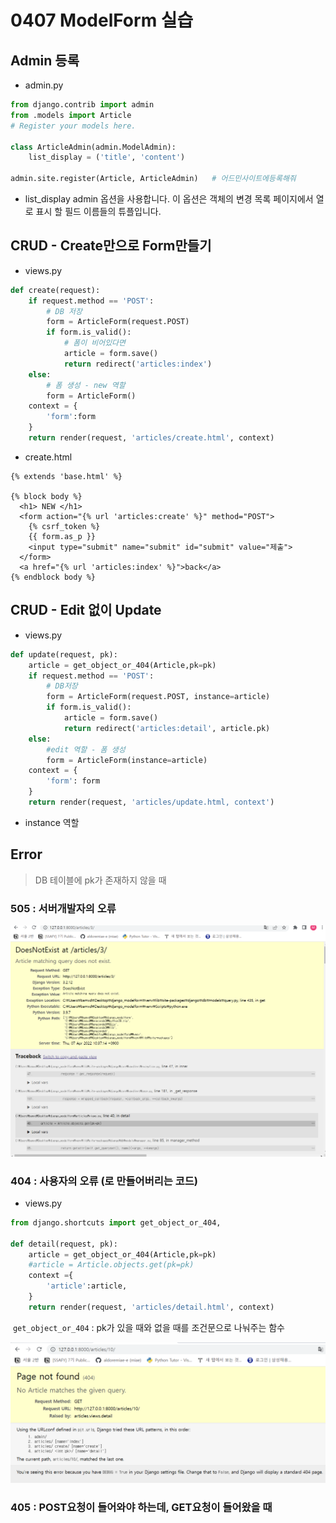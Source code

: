 # 0407 ModelForm 실습



## Admin 등록

- admin.py

```python
from django.contrib import admin
from .models import Article
# Register your models here.

class ArticleAdmin(admin.ModelAdmin):
    list_display = ('title', 'content')
    
admin.site.register(Article, ArticleAdmin)   # 어드민사이트에등록해줘
```



- list_display admin 옵션을 사용합니다. 이 옵션은 객체의 변경 목록 페이지에서 열로 표시 할 필드 이름들의 튜플입니다.

## CRUD - Create만으로 Form만들기

- views.py

```python
def create(request):
    if request.method == 'POST':
        # DB 저장
        form = ArticleForm(request.POST)
        if form.is_valid():
            # 폼이 비어있다면
            article = form.save()
            return redirect('articles:index')
    else:
        # 폼 생성 - new 역할
        form = ArticleForm()
    context = {
        'form':form
    }
    return render(request, 'articles/create.html', context)
```



- create.html

````django
{% extends 'base.html' %}

{% block body %}
  <h1> NEW </h1>
  <form action="{% url 'articles:create' %}" method="POST"> 
    {% csrf_token %}
    {{ form.as_p }}
    <input type="submit" name="submit" id="submit" value="제출">
  </form>
  <a href="{% url 'articles:index' %}">back</a>
{% endblock body %}
````



## CRUD - Edit 없이 Update 

- views.py

```python
def update(request, pk):
    article = get_object_or_404(Article,pk=pk)
    if request.method == 'POST':
        # DB저장
        form = ArticleForm(request.POST, instance=article)
        if form.is_valid():
            article = form.save()
            return redirect('articles:detail', article.pk)
    else:
        #edit 역할 - 폼 생성
        form = ArticleForm(instance=article)
    context = {
        'form': form
    }
    return render(request, 'articles/update.html, context')
```

-  instance 역할





## Error

> DB 테이블에 pk가 존재하지 않을 때



### 505 : 서버개발자의 오류

![image-20220407104133987](0407%20ModelForm%20%EC%8B%A4%EC%8A%B5.assets/image-20220407104133987.png)



### 404 : 사용자의 오류 (로 만들어버리는 코드)

- views.py 

```python
from django.shortcuts import get_object_or_404,

def detail(request, pk):
    article = get_object_or_404(Article,pk=pk)
    #article = Article.objects.get(pk=pk)
    context ={
        'article':article,
    }
    return render(request, 'articles/detail.html', context)
```

​	 `get_object_or_404` : pk가 있을 때와 없을 때를 조건문으로 나눠주는 함수





![image-20220407104926630](0407%20ModelForm%20%EC%8B%A4%EC%8A%B5.assets/image-20220407104926630.png)





### 405 : POST요청이 들어와야 하는데, GET요청이 들어왔을 때

 